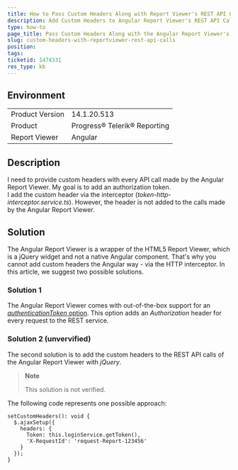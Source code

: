 ```yaml
---
title: How to Pass Custom Headers Along with Report Viewer's REST API Calls from Angular Application
description: Add Custom Headers to Angular Report Viewer's REST API Calls
type: how-to
page_title: Pass Custom Headers Along with the Angular Report Viewer's REST API Calls
slug: custom-headers-with-reportviewer-rest-api-calls
position: 
tags: 
ticketid: 1474331
res_type: kb
---
```


## Environment
<table>
	<tbody>
		<tr>
			<td>Product Version</td>
			<td>14.1.20.513</td>
		</tr>
		<tr>
			<td>Product</td>
			<td>Progress® Telerik® Reporting</td>
		</tr>
		<tr>
			<td>Report Viewer</td>
			<td>Angular</td>
		</tr>
	</tbody>
</table>


## Description
I need to provide custom headers with every API call made by the Angular Report Viewer. My goal is to add an authorization token.  
I add the custom header via the interceptor (*token-http-interceptor.service.ts*). However, the header is not added to the calls made by the Angular Report Viewer.

## Solution
The Angular Report Viewer is a wrapper of the HTML5 Report Viewer, which is a jQuery widget and not a native Angular component. 
That's why you cannot add custom headers the Angular way - via the HTTP interceptor. In this article, we suggest two possible solutions.

### Solution 1
The Angular Report Viewer comes with out-of-the-box support for an [*authenticationToken* option](https://docs.telerik.com/reporting/angular-report-viewer-api-options). 
This option adds an *Authorization* header for every request to the REST service.

### Solution 2 (unvervified)
The second solution is to add the custom headers to the REST API calls of the Angular Report Viewer with *jQuery*. 

>**Note**
>
>This solution is not verified.

The following code represents one possible approach:
```
setCustomHeaders(): void {
  $.ajaxSetup({
    headers: {
      Token: this.loginService.getToken(),
      'X-RequestId': 'request-Report-123456'
    }
  });
}
```

